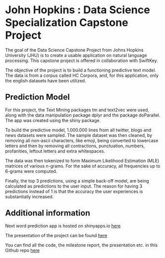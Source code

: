 

# <span style="font-size:larger;"> John Hopkins : Data Science Specialization Capstone Project</span>


The goal of the Data Science Capstone Project from Johns Hopkins University (JHU) is to create a usable application on natural language processing. This capstone project is offered in collaboration with SwiftKey.

The objective of the project is to build a functioning predictive text model. The data is from a corpus called HC Corpora, and, for this application, only the english datasets have been utilized.

## <span style="font-size:larger;"> Prediction Model </span>


For this project, the Text Mining packages tm and text2vec were used, along with the data manipulation package dplyr and the package doParallel. The app was created using the shiny package.

To build the predictive model, 1.000.000 lines from all twitter, blogs and news datasets were sampled. The sample dataset was then cleaned, by removing all non-ascii characters, like emoji, being converted to lowercase letters and then by removing all contractions, punctuation, numbers, profanities, leftout letters and extra whitespaces.

The data was then tokenized to form Maximum Likelihood Estimation (MLE) matrices of various n-grams. For the sake of accuracy, all frequencies up to 6-grams were computed.

Finally, the top 3 predictions, using a simple back-off model, are being calculated as predictions to the user input. The reason for having 3 predictions instead of 1 is that the accuracy the user experiences is substantially increased.

## <span style="font-size:larger;"> Additional information </span>

Next word prediction app is hosted on shinyapps.io [here](https://vp0d2b-cuong-pham.shinyapps.io/Predictor/)

The presentation of the project can be found [here](https://rpubs.com/cuongpham/1198755)

You can find all the code, the milestone report, the presentation etc. in this Github repo [here](https://github.com/cuongphamv/Coursera-DS-Capstone.git) 


